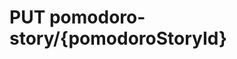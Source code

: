 #  PUT pomodoro-story/{pomodoroStoryId}

<api-endpoint openapi-path="../../api/backend_flashpomo-openapi.yaml" method="PUT" endpoint="/pomodoro-story/{pomodoroStoryId}"/>